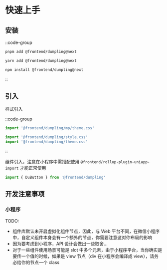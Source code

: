 # 快速上手

## 安装

::code-group
```bash [pnpm]
pnpm add @frontend/dumpling@next
```

```bash [yarn]
yarn add @frontend/dumpling@next
```

```bash [npm]
npm install @frontend/dumpling@next
```
::

## 引入

样式引入

::code-group
```ts [小程序]
import '@frontend/dumpling/mp/theme.css'
```

```ts [Web]
import '@frontend/dumpling/style.css'
import '@frontend/dumpling/theme.css'
```
::

组件引入，注意在小程序中需搭配使用 `@frontend/rollup-plugin-uniapp-import` 才能正常使用

```ts
import { DuButton } from '@frontend/dumpling'
```

## 开发注意事项

### 小程序

TODO:

- 组件库默认未开启虚拟化组件节点，因此，与 Web 平台不同，在微信小程序中，自定义组件本身会有一个额外的节点，你需要注意这对你布局的影响
- 因为要考虑到小程序，API 设计会做出一些取舍...
- 对于一些组件使用场景可能是 slot 中多个元素，由于小程序平台，当你确实是要传一个值的时候，如果是 view 节点（div 在小程序会编译成 view），请务必给你的节点一个 class
